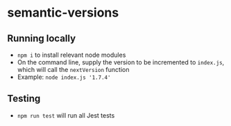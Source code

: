# semantic-versions

## Running locally

-   `npm i` to install relevant node modules
-   On the command line, supply the version to be incremented to `index.js`, which will call the `nextVersion` function
-   Example: `node index.js '1.7.4'`

## Testing

-   `npm run test` will run all Jest tests
